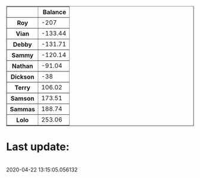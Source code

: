 <table border="1" class="dataframe">
  <thead>
    <tr style="text-align: right;">
      <th></th>
      <th>Balance</th>
    </tr>
  </thead>
  <tbody>
    <tr>
      <th>Roy</th>
      <td>-207</td>
    </tr>
    <tr>
      <th>Vian</th>
      <td>-133.44</td>
    </tr>
    <tr>
      <th>Debby</th>
      <td>-131.71</td>
    </tr>
    <tr>
      <th>Sammy</th>
      <td>-120.14</td>
    </tr>
    <tr>
      <th>Nathan</th>
      <td>-91.04</td>
    </tr>
    <tr>
      <th>Dickson</th>
      <td>-38</td>
    </tr>
    <tr>
      <th>Terry</th>
      <td>106.02</td>
    </tr>
    <tr>
      <th>Samson</th>
      <td>173.51</td>
    </tr>
    <tr>
      <th>Sammas</th>
      <td>188.74</td>
    </tr>
    <tr>
      <th>Lolo</th>
      <td>253.06</td>
    </tr>
  </tbody>
</table><H1>Last update:</h1><br>2020-04-22 13:15:05.056132